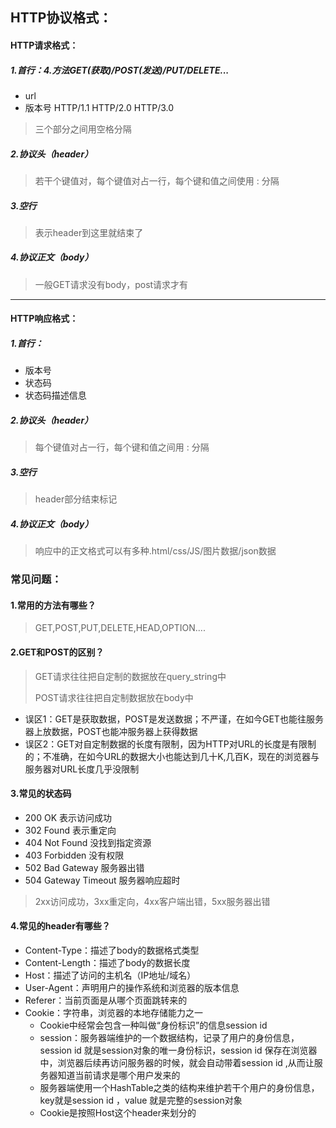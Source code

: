 ## HTTP协议格式：

#### HTTP请求格式：

##### 1.首行：4.方法GET(获取)/POST(发送)/PUT/DELETE...

- url
- 版本号 HTTP/1.1  HTTP/2.0  HTTP/3.0

> 三个部分之间用空格分隔

##### 2.协议头（header）

> 若干个键值对，每个键值对占一行，每个键和值之间使用 : 分隔

##### 3.空行

> 表示header到这里就结束了

##### 4.协议正文（body）

>  一般GET请求没有body，post请求才有

------

#### HTTP响应格式：

##### 1.首行：

- 版本号
- 状态码
- 状态码描述信息

##### 2.协议头（header）

> 每个键值对占一行，每个键和值之间用  :  分隔

##### 3.空行

> header部分结束标记

##### 4.协议正文（body）

> 响应中的正文格式可以有多种.html/css/JS/图片数据/json数据



### 常见问题：

#### 1.常用的方法有哪些？

> GET,POST,PUT,DELETE,HEAD,OPTION....

#### 2.GET和POST的区别？

> GET请求往往把自定制的数据放在query_string中
>
> POST请求往往把自定制数据放在body中

- 误区1：GET是获取数据，POST是发送数据；不严谨，在如今GET也能往服务器上放数据，POST也能冲服务器上获得数据
- 误区2：GET对自定制数据的长度有限制，因为HTTP对URL的长度是有限制的；不准确，在如今URL的数据大小也能达到几十K,几百K，现在的浏览器与服务器对URL长度几乎没限制

#### 3.常见的状态码

- 200 OK 表示访问成功
- 302 Found  表示重定向
- 404 Not Found  没找到指定资源
- 403 Forbidden  没有权限
- 502 Bad Gateway 服务器出错
- 504 Gateway Timeout 服务器响应超时

> 2xx访问成功，3xx重定向，4xx客户端出错，5xx服务器出错

#### 4.常见的header有哪些？

- Content-Type：描述了body的数据格式类型
- Content-Length：描述了body的数据长度
- Host：描述了访问的主机名（IP地址/域名）
- User-Agent：声明用户的操作系统和浏览器的版本信息
- Referer：当前页面是从哪个页面跳转来的
- Cookie：字符串，浏览器的本地存储能力之一
  - Cookie中经常会包含一种叫做“身份标识”的信息session id
  - session：服务器端维护的一个数据结构，记录了用户的身份信息，session id 就是session对象的唯一身份标识，session id 保存在浏览器中，浏览器后续再访问服务器的时候，就会自动带着session id ,从而让服务器知道当前请求是哪个用户发来的
  - 服务器端使用一个HashTable之类的结构来维护若干个用户的身份信息，key就是session id ，value 就是完整的session对象
  - Cookie是按照Host这个header来划分的
